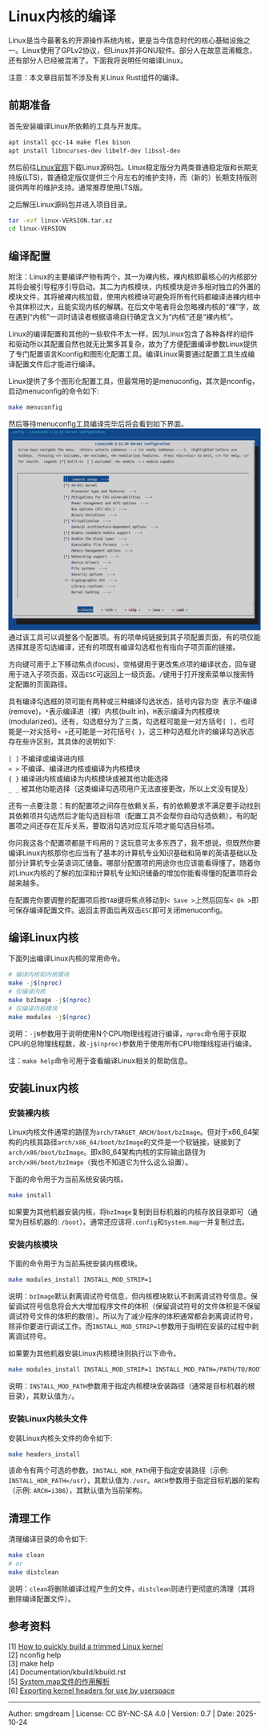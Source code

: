 # Linux内核的编译
Linux是当今最著名的开源操作系统内核，更是当今信息时代的核心基础设施之一。Linux使用了GPLv2协议，但Linux并非GNU软件。部分人在故意混淆概念，还有部分人已经被混淆了。下面我将说明任何编译Linux。  

 
注意：本文章目前暂不涉及有关Linux Rust组件的编译。

## 前期准备

首先安装编译Linux所依赖的工具与开发库。
```sh
apt install gcc-14 make flex bison
apt install libncurses-dev libelf-dev libssl-dev
```

然后前往[Linux官网](https://www.kernel.org/)下载Linux源码包。Linux稳定版分为两类普通稳定版和长期支持版(LTS)，普通稳定版仅提供三个月左右的维护支持，而（新的）长期支持版则提供两年的维护支持。通常推荐使用LTS版。  

之后解压Linux源码包并进入项目目录。  
```sh
tar -xvf linux-VERSION.tar.xz
cd linux-VERSION
```

## 编译配置

附注：Linux的主要编译产物有两个，其一为裸内核，裸内核即最核心的内核部分其将会被引导程序引导启动。其二为内核模块，内核模块是许多相对独立的外置的模块文件，其将被裸内核加载，使用内核模块可避免将所有代码都编译进裸内核中令其体积过大，且能实现内核的解耦。在后文中笔者将会忽略裸内核的“裸”字，故在遇到“内核”一词时请读者根据语境自行确定含义为“内核”还是“裸内核”。

Linux的编译配置和其他的一些软件不太一样，因为Linux包含了各种各样的组件和驱动所以其配置自然也就无比繁多其复杂，故为了方便配置编译参数Linux提供了专门配置语言Kconfig和图形化配置工具。编译Linux需要通过配置工具生成编译配置文件后才能进行编译。  

Linux提供了多个图形化配置工具，但最常用的是menuconfig，其次是nconfig，启动menuconfig的命令如下:  
```sh
make menuconfig
```
然后等待menuconfig工具编译完毕后将会看到如下界面。
![](images/linux/menucfg-main.png)  
通过该工具可以调整各个配置项。有的项单纯链接到其子项配置页面，有的项仅能选择其是否勾选编译，还有的项既有编译勾选框也有指向子项页面的链接。  

方向键可用于上下移动焦点(focus)，空格键用于更改焦点项的编译状态，回车键用于进入子项页面，双击`ESC`可返回上一级页面。`/`键用于打开搜索菜单以搜索特定配置的页面路径。

具有编译勾选框的项可能有两种或三种编译勾选状态，括号内容为空` `表示不编译(remove)，`*`表示编译进（裸）内核(built in)，`M`表示编译为内核模块(modularized)。还有，勾选框分为了三类，勾选框可能是一对方括号`[ ]`，也可能是一对尖括号`< >`还可能是一对花括号`{ }`，这三种勾选框允许的编译勾选状态存在些许区别，其具体的说明如下:  

`[ ]` 不编译或编译进内核  
`< >` 不编译、编译进内核或编译为内核模块  
`{ }` 编译进内核或编译为内核模块或被其他功能选择  
`_ _` 被其他功能选择（这类编译勾选项用户无法直接更改，所以上文没有提及）

还有一点要注意：有的配置项之间存在依赖关系，有的依赖要求不满足要手动找到其依赖项并勾选然后才能勾选目标项（配置工具不会帮你自动勾选依赖）。有的配置项之间还存在互斥关系，要取消勾选对应互斥项才能勾选目标项。  

你问我这各个配置项都是干吗用的？这玩意可太多东西了，我不想说。但既然你要编译Linux内核那你也应当有了基本的计算机专业知识基础和简单的英语基础以及部分计算机专业英语词汇储备。哪部分配置项的用途你也应该能看得懂了。随着你对Linux内核的了解的加深和计算机专业知识储备的增加你能看得懂的配置项将会越来越多。  

在配置完你要调整的配置项后按`TAB`键将焦点移动到`< Save >`上然后回车`< Ok >`即可保存编译配置文件。返回主界面后再双击`ESC`即可关闭menuconfig。  

## 编译Linux内核
下面列出编译Linux内核的常用命令。
```sh
# 编译内核和内核模块
make -j$(nproc)
# 仅编译内核
make bzImage -j$(nproc)
# 仅编译内核模块
make modules -j$(nproc)
```
说明：`-jN`参数用于说明使用N个CPU物理线程进行编译，`nproc`命令用于获取CPU的总物理线程数，故`-j$(nproc)`参数用于使用所有CPU物理线程进行编译。  

注：`make help`命令可用于查看编译Linux相关的帮助信息。  

## 安装Linux内核

### 安装裸内核
Linux内核文件通常的路径为`arch/TARGET_ARCH/boot/bzImage`。但对于x86_64架构的内核其路径`arch/x86_64/boot/bzImage`的文件是一个软链接，链接到了`arch/x86/boot/bzImage`。即x86_64架构内核的实际输出路径为`arch/x86/boot/bzImage`（我也不知道它为什么这么设置）。

下面的命令用于为当前系统安装内核。  
```sh
make install
```

如果要为其他机器安装内核，将`bzImage`复制到目标机器的内核存放目录即可（通常为目标机器的: `/boot`）。通常还应该将`.config`和`System.map`一并复制过去。  

### 安装内核模块
下面的命令用于为当前系统安装内核模块。  
```sh
make modules_install INSTALL_MOD_STRIP=1
```
说明：`bzImage`默认剥离调试符号信息，但内核模块默认不剥离调试符号信息。保留调试符号信息将会大大增加程序文件的体积（保留调试符号的文件体积是不保留调试符号文件的体积的数倍）。所以为了减少程序的体积通常都会剥离调试符号，除非你要进行调试工作。而`INSTALL_MOD_STRIP=1`参数用于指明在安装的过程中剥离调试符号。

如果要为其他机器安装Linux内核模块则执行以下命令。  
```sh
make modules_install INSTALL_MOD_STRIP=1 INSTALL_MOD_PATH=/PATH/TO/ROOTDIR
```
说明：`INSTALL_MOD_PATH`参数用于指定内核模块安装路径（通常是目标机器的根目录），其默认值为`/`。  

### 安装Linux内核头文件
安装Linux内核头文件的命令如下:  
```sh
make headers_install
```
该命令有两个可选的参数。`INSTALL_HDR_PATH`用于指定安装路径（示例: `INSTALL_HDR_PATH=/usr`），其默认值为`./usr`。`ARCH`参数用于指定目标机器的架构（示例: `ARCH=i386`），其默认值为当前架构。

## 清理工作
清理编译目录的命令如下:  
```sh
make clean
# or
make distclean
```
说明：`clean`将删除编译过程产生的文件，`distclean`则进行更彻底的清理（其将删除编译配置文件）。  

## 参考资料
\[1\] [How to quickly build a trimmed Linux kernel](https://www.kernel.org/doc/html/latest/admin-guide/quickly-build-trimmed-linux.html)  
\[2\] nconfig help  
\[3\] make help  
\[4\] Documentation/kbuild/kbuild.rst  
\[5\] [System.map文件的作用解析](https://www.cnblogs.com/linuxprobe-sarah/p/10435220.html)  
\[6\] [Exporting kernel headers for use by userspace](https://docs.kernel.org/kbuild/headers_install.html)  

---
Author: smgdream | License: CC BY-NC-SA 4.0 | Version: 0.7 | Date: 2025-10-24